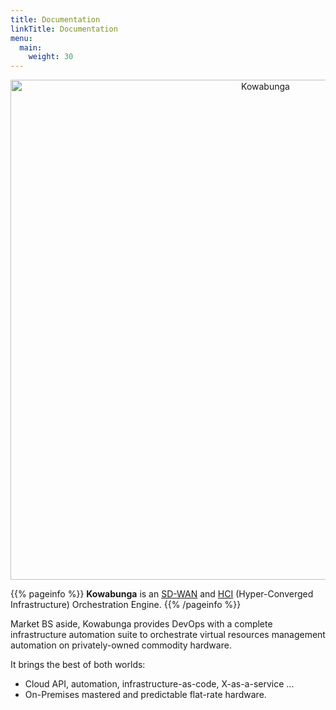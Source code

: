 ```yaml
---
title: Documentation
linkTitle: Documentation
menu:
  main:
    weight: 30
---
```


<p align="center">
  <a href="https://www.kowabunga.cloud/?utm_source=github&utm_medium=logo" target="_blank">
    <picture>
      <source srcset="https://raw.githubusercontent.com/kowabunga-cloud/infographics/master/art/kowabunga-title-white.png" media="(prefers-color-scheme: dark)" />
      <source srcset="https://raw.githubusercontent.com/kowabunga-cloud/infographics/master/art/kowabunga-title-black.png" media="(prefers-color-scheme: light), (prefers-color-scheme: no-preference)" />
      <img src="https://raw.githubusercontent.com/kowabunga-cloud/infographics/master/art/kowabunga-title-black.png" alt="Kowabunga" width="800">
    </picture>
  </a>
</p>

{{% pageinfo %}}
**Kowabunga** is an [SD-WAN](https://en.wikipedia.org/wiki/SD-WAN) and [HCI](https://en.wikipedia.org/wiki/Hyper-converged_infrastructure) (Hyper-Converged Infrastructure) Orchestration Engine.
{{% /pageinfo %}}

Market BS aside, Kowabunga provides DevOps with a complete infrastructure automation suite to orchestrate virtual resources management automation on privately-owned commodity hardware.

It brings the best of both worlds:

* Cloud API, automation, infrastructure-as-code, X-as-a-service ...
* On-Premises mastered and predictable flat-rate hardware.
